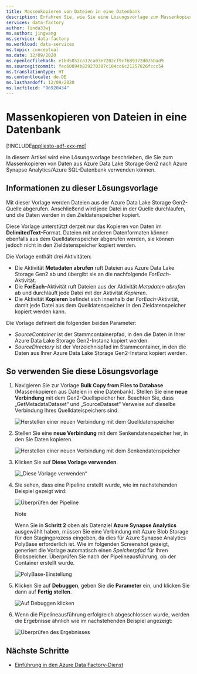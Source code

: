 ```yaml
---
title: Massenkopieren von Dateien in eine Datenbank
description: Erfahren Sie, wie Sie eine Lösungsvorlage zum Massenkopieren von Daten aus Azure Data Lake Storage Gen2 nach Azure Synapse Analytics/Azure SQL-Datenbank verwenden.
services: data-factory
author: linda33wj
ms.author: jingwang
ms.service: data-factory
ms.workload: data-services
ms.topic: conceptual
ms.date: 12/09/2020
ms.openlocfilehash: e1bd5852ca12ca03e7202cf9cfb89372d076bad9
ms.sourcegitcommit: fec60094b829270387c104cc6c21257826fccc54
ms.translationtype: HT
ms.contentlocale: de-DE
ms.lasthandoff: 12/09/2020
ms.locfileid: "96920434"
---
```

# <a name="bulk-copy-from-files-to-database"></a>Massenkopieren von Dateien in eine Datenbank

[!INCLUDE[appliesto-adf-xxx-md](includes/appliesto-adf-xxx-md.md)]

In diesem Artikel wird eine Lösungsvorlage beschrieben, die Sie zum Massenkopieren von Daten aus Azure Data Lake Storage Gen2 nach Azure Synapse Analytics/Azure SQL-Datenbank verwenden können.

## <a name="about-this-solution-template"></a>Informationen zu dieser Lösungsvorlage

Mit dieser Vorlage werden Dateien aus der Azure Data Lake Storage Gen2-Quelle abgerufen. Anschließend wird jede Datei in der Quelle durchlaufen, und die Daten werden in den Zieldatenspeicher kopiert. 

Diese Vorlage unterstützt derzeit nur das Kopieren von Daten im **DelimitedText**-Format. Dateien mit anderen Datenformaten können ebenfalls aus dem Quelldatenspeicher abgerufen werden, sie können jedoch nicht in den Zieldatenspeicher kopiert werden.  

Die Vorlage enthält drei Aktivitäten:
- Die Aktivität **Metadaten abrufen** ruft Dateien aus Azure Data Lake Storage Gen2 ab und übergibt sie an die nachfolgende *ForEach*-Aktivität.
- Die **ForEach**-Aktivität ruft Dateien aus der Aktivität *Metadaten abrufen* ab und durchläuft jede Datei mit der Aktivität *Kopieren*.
- Die Aktivität **Kopieren** befindet sich innerhalb der *ForEach*-Aktivität, damit jede Datei aus dem Quelldatenspeicher in den Zieldatenspeicher kopiert werden kann.

Die Vorlage definiert die folgenden beiden Parameter:
- *SourceContainer* ist der Stammcontainerpfad, in den die Daten in Ihrer Azure Data Lake Storage Gen2-Instanz kopiert werden. 
- *SourceDirectory* ist der Verzeichnispfad im Stammcontainer, in den die Daten aus Ihrer Azure Data Lake Storage Gen2-Instanz kopiert werden.

## <a name="how-to-use-this-solution-template"></a>So verwenden Sie diese Lösungsvorlage

1. Navigieren Sie zur Vorlage **Bulk Copy from Files to Database** (Massenkopieren aus Dateien in eine Datenbank). Stellen Sie eine **neue Verbindung** mit dem Gen2-Quellspeicher her. Beachten Sie, dass „GetMetadataDataset“ und „SourceDataset“ Verweise auf dieselbe Verbindung Ihres Quelldateispeichers sind.

    ![Herstellen einer neuen Verbindung mit dem Quelldatenspeicher](media/solution-template-bulk-copy-from-files-to-database/source-connection.png)

2. Stellen Sie eine **neue Verbindung** mit dem Senkendatenspeicher her, in den Sie Daten kopieren.

    ![Herstellen einer neuen Verbindung mit dem Senkendatenspeicher](media/solution-template-bulk-copy-from-files-to-database/destination-connection.png)
    
3. Klicken Sie auf **Diese Vorlage verwenden**.

    ![„Diese Vorlage verwenden“](media/solution-template-bulk-copy-from-files-to-database/use-template.png)
    
4. Sie sehen, dass eine Pipeline erstellt wurde, wie im nachstehenden Beispiel gezeigt wird:

    ![Überprüfen der Pipeline](media/solution-template-bulk-copy-from-files-to-database/new-pipeline.png)

    > [!NOTE]
    > Wenn Sie in **Schritt 2** oben als Datenziel **Azure Synapse Analytics**  ausgewählt haben, müssen Sie eine Verbindung mit Azure Blob Storage für den Stagingprozess eingeben, da dies für Azure Synapse Analytics PolyBase erforderlich ist. Wie im folgenden Screenshot gezeigt, generiert die Vorlage automatisch einen *Speicherpfad* für Ihren Blobspeicher. Überprüfen Sie nach der Pipelineausführung, ob der Container erstellt wurde.
        
    ![PolyBase-Einstellung](media/solution-template-bulk-copy-from-files-to-database/staging-account.png)

5. Klicken Sie auf **Debuggen**, geben Sie die **Parameter** ein, und klicken Sie dann auf **Fertig stellen**.

    ![Auf **Debuggen** klicken](media/solution-template-bulk-copy-from-files-to-database/debug-run.png)

6. Wenn die Pipelineausführung erfolgreich abgeschlossen wurde, werden die Ergebnisse ähnlich wie im nachstehenden Beispiel angezeigt:

    ![Überprüfen des Ergebnisses](media/solution-template-bulk-copy-from-files-to-database/run-succeeded.png)

       
## <a name="next-steps"></a>Nächste Schritte

- [Einführung in den Azure Data Factory-Dienst](introduction.md)